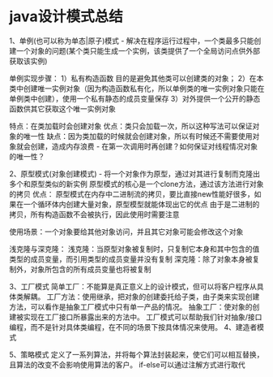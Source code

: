 # java设计模式总结
1、单例(也可以称为单态|原子)模式 - 解决在程序运行过程中，一个类最多只能创建一个对象的问题(某个类只能生成一个实例，该类提供了一个全局访问点供外部获取该实例)

单例实现步骤：
1）私有构造函数 目的是避免其他类可以创建类的对象；
2）在本类中创建唯一实例对象（因为构造函数私有化，所以单例类的唯一实例对象只能在单例类中创建），使用一个私有静态的成员变量保存
3）对外提供一个公开的静态函数供其它获取这个唯一实例对象

特点：在类加载时会创建对象
优点：类只会加载一次，所以这种写法可以保证对象的唯一性
缺点：因为类加载的时候就会创建对象，所以有时候还不需要使用对象就会创建，造成内存浪费  - 在第一次调用时再创建？如何保证对线程情况对象的唯一性？

2、原型模式(对象创建模式) - 将一个对象作为原型，通过对其进行复制而克隆出多个和原型类似的新实例
原型模式的核心是一个clone方法，通过该方法进行对象的拷贝
优点：
原型模式在内存中二进制流的拷贝，要比直接new性能好很多，如果在一个循环体内创建大量对象，原型模型就能体现出它的优点
由于是二进制的拷贝，所有构造函数不会被执行，因此使用时需要注意

使用场景：一个对象要给其他对象访问，并且其它对象可能会修改这个对象

浅克隆与深克隆：
浅克隆：当原型对象被复制时，只复制它本身和其中包含的值类型的成员变量，而引用类型的成员变量并没有复制
深克隆：除了对象本身被复制外，对象所包含的所有成员变量也将被复制

3、工厂模式
简单工厂：不能算是真正意义上的设计模式，但可以将客户程序从具体类解耦。
工厂方法：使用继承，把对象的创建委托给子类，由子类来实现创建方法，可以看作是抽象工厂模式中只有单一产品的情况。
抽象工厂：使对象的创建被实现在工厂接口所暴露出来的方法中。
工厂模式可以帮助我们针对抽象/接口编程，而不是针对具体类编程，在不同的场景下按具体情况来使用。
4、建造者模式

5、策略模式
定义了一系列算法，并将每个算法封装起来，使它们可以相互替换，且算法的改变不会影响使用算法的客户。
if-else可以通过注解方式进行取代
